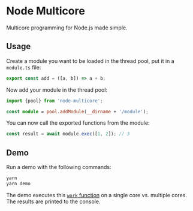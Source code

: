 # Node Multicore

Multicore programming for Node.js made simple.


## Usage

Create a module you want to be loaded in the thread pool, put it in a `module.ts` file:

```ts
export const add = ([a, b]) => a + b;
```

Now add your module in the thread pool:

```ts
import {pool} from 'node-multicore';

const module = pool.addModule(__dirname + '/module');
```

You can now call the exported functions from the module:

```ts
const result = await module.exec([1, 2]); // 3
```


## Demo

Run a demo with the following commands:

```bash
yarn
yarn demo
```

The demo executes this [`work` function](demo/module.js) on a single core vs.
multiple cores. The results are printed to the console.

